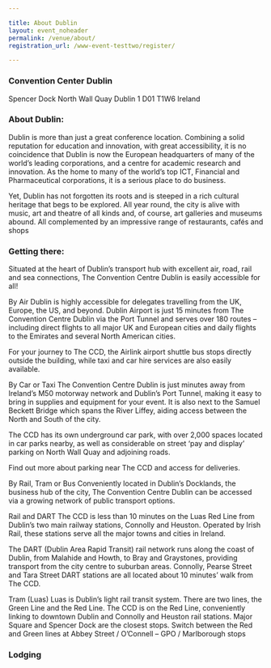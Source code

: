 ```yaml
---

title: About Dublin
layout: event_noheader
permalink: /venue/about/
registration_url: /www-event-testtwo/register/

---
```


### Convention Center Dublin

Spencer Dock
North Wall Quay
Dublin 1 D01 T1W6
Ireland

### About Dublin:

Dublin is more than just a great conference location. Combining a solid reputation for education and innovation, with great accessibility, it is no coincidence that Dublin is now the European headquarters of many of the world’s leading corporations, and a centre for academic research and innovation. As the home to many of the world’s top ICT, Financial and Pharmaceutical corporations, it is a serious place to do business.

Yet, Dublin has not forgotten its roots and is steeped in a rich cultural heritage that begs to be explored. All year round, the city is alive with music, art and theatre of all kinds and, of course, art galleries and museums abound. All complemented by an impressive range of restaurants, cafés and shops


### Getting there:

Situated at the heart of Dublin’s transport hub with excellent air, road, rail and sea connections, The Convention Centre Dublin is easily accessible for all!

By Air Dublin is highly accessible for delegates travelling from the UK, Europe, the US, and beyond. Dublin Airport is just 15 minutes from The Convention Centre Dublin via the Port Tunnel and serves over 180 routes – including direct flights to all major UK and European cities and daily flights to the Emirates and several North American cities.

For your journey to The CCD, the Airlink airport shuttle bus stops directly outside the building, while taxi and car hire services are also easily available.

By Car or Taxi The Convention Centre Dublin is just minutes away from Ireland’s M50 motorway network and Dublin’s Port Tunnel, making it easy to bring in supplies and equipment for your event. It is also next to the Samuel Beckett Bridge which spans the River Liffey, aiding access between the North and South of the city.

The CCD has its own underground car park, with over 2,000 spaces located in car parks nearby, as well as considerable on street ‘pay and display’ parking on North 
Wall Quay and adjoining roads.

Find out more about parking near The CCD and access for deliveries.

By Rail, Tram or Bus Conveniently located in Dublin’s Docklands, the business hub of the city, The Convention Centre Dublin can be accessed via a growing network of public transport options.

Rail and DART The CCD is less than 10 minutes on the Luas Red Line from Dublin’s two main railway stations, Connolly and Heuston. Operated by Irish Rail, these stations serve all the major towns and cities in Ireland.

The DART (Dublin Area Rapid Transit) rail network runs along the coast of Dublin, from Malahide and Howth, to Bray and Graystones, providing transport from the city centre to suburban areas. Connolly, Pearse Street and Tara Street DART stations are all located about 10 minutes’ walk from The CCD.

Tram (Luas) Luas is Dublin’s light rail transit system. There are two lines, the Green Line and the Red Line. The CCD is on the Red Line, conveniently linking to downtown Dublin and Connolly and Heuston rail stations. Major Square and Spencer Dock are the closest stops. Switch between the Red and Green lines at Abbey Street / O’Connell – GPO / Marlborough stops

### Lodging

<script async src="https://hotelmap.com/api/html/v2/listing?m=M56QU" type="text/javascript" id="hotelmap_script"></script>
